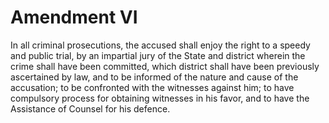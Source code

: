 # Amendment VI

In all criminal prosecutions, the accused shall enjoy the right to a speedy
and public trial, by an impartial jury of the State and district wherein the
crime shall have been committed, which district shall have been previously
ascertained by law, and to be informed of the nature and cause of the
accusation; to be confronted with the witnesses against him; to have
compulsory process for obtaining witnesses in his favor, and to have the
Assistance of Counsel for his defence.
